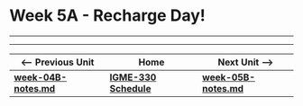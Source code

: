 # Week 5A - Recharge Day!


<!--
## I. Overview
- Let's look at some Project 1 submissions
- And then talk about [Canvas VI - Sprites](https://github.com/tonethar/IGME-330-Master/blob/master/notes/canvas-6.md) - which will help on Project 2.
-->

<hr><hr>

| <-- Previous Unit | Home | Next Unit -->
| --- | --- | --- 
| [**week-04B-notes.md**](week-04B-notes.md)     |  [**IGME-330 Schedule**](../schedule.md) | [**week-05B-notes.md**](week-05B-notes.md)

